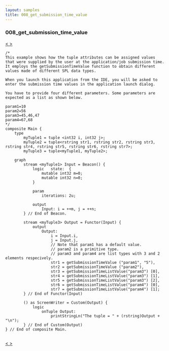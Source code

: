 ```yaml
---
layout: samples
title: 008_get_submission_time_value
---
```


### 008_get_submission_time_value

<div class="sampleNav"><a class="button" href="../007_split_at_work_split_at_work.spl/"> < </a><a class="button" href="../009_custom_operator_using_get_submission_time_value_Main.spl/"> > </a>
</div>

~~~~~~
/*
This example shows how the tuple attributes can be assigned values
that were supplied by the user at the application/job submission time.
It employs the getSubmissionTimeValue function to obtain different
values made of different SPL data types. 

When you launch this application from the IDE, you will be asked to
enter the submission time values in the application launch dialog.

You have to provide four different parameters. Some parameters are
expected as a list as shown below.

param1=10
param2=56
param3=45,46,47
param4=67,68
*/
composite Main {
	type 
		myTuple1 = tuple <int32 i, int32 j>; 
		myTuple2 = tuple<rstring str1, rstring str2, rstring str3, rstring str4, rstring str5, rstring str6, rstring str7>;
		myTuple3 = tuple<myTuple1, myTuple2>;
	
	graph
		stream <myTuple1> Input = Beacon() {							
			logic	state:	{
				mutable int32 m=0; 
				mutable int32 n=0;
			}
			
			param 
				iterations:	2u;			
			
			output 
				Input: i = ++m, j = ++n;
		} // End of Beacon.

		stream <myTuple3> Output = Functor(Input) {
			output 
				Output:
					i = Input.i, 
					j = Input.j,
					// Note that param1 has a default value.
					// param2 is a primitive type.
					// param3 and param4 are list types with 3 and 2 elements respecively.
					str1 = getSubmissionTimeValue ("param1", "5"),
					str2 = getSubmissionTimeValue ("param2"),
					str3 = getSubmissionTimeListValue("param3") [0],
					str4 = getSubmissionTimeListValue("param3") [1],
					str5 = getSubmissionTimeListValue("param3") [2],
					str6 = getSubmissionTimeListValue("param4") [0],
					str7 = getSubmissionTimeListValue("param4") [1];				
		} // End of Functor(Input)
		
		() as ScreenWriter = Custom(Output) {
			logic 
				onTuple Output: 
					printStringLn("The tuple = " + (rstring)Output + "\n");
		} // End of Custom(Output)
} // End of composite Main.


~~~~~~

<div class="sampleNav"><a class="button" href="../007_split_at_work_split_at_work.spl/"> < </a><a class="button" href="../009_custom_operator_using_get_submission_time_value_Main.spl/"> > </a>
</div>

